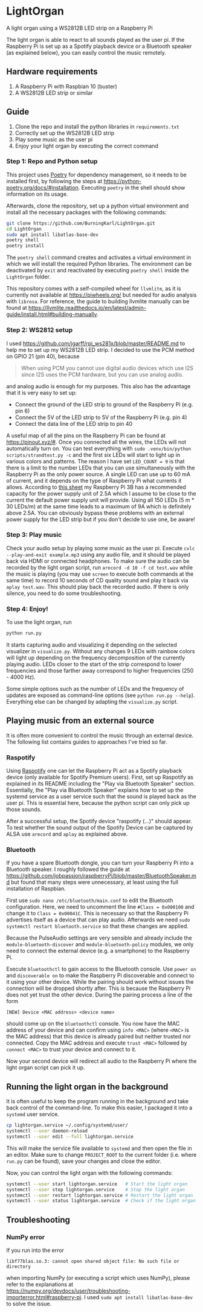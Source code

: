 # LightOrgan
A light organ using a WS2812B LED strip on a Raspberry Pi

The light organ is able to react to all sounds played as the user pi. If the Raspberry Pi is set up as a Spotify playback device or a Bluetooth speaker (as explained below), you can easily control the music remotely.

## Hardware requirements
1. A Raspberry Pi with Raspbian 10 (buster)
1. A WS2812B LED strip or similar

## Guide
1. Clone the repo and install the python libraries in `requirements.txt`
1. Correctly set up the WS2812B LED strip
1. Play some music as the user pi
1. Enjoy your light organ by executing the correct command

### Step 1: Repo and Python setup
This project uses [Poetry](https://python-poetry.org/) for dependency management, so it needs to be installed first, by following the steps at https://python-poetry.org/docs/#installation.
Executing `poetry` in the shell should show information on its usage.

Afterwards, clone the repository, set up a python virtual environment and install all the necessary packages with the following commands:
```bash
git clone https://github.com/BurningKarl/LightOrgan.git
cd LightOrgan
sudo apt install libatlas-base-dev
poetry shell
poetry install
```

The `poetry shell` command creates and activates a virtual environment in which we will install the required Python libraries.
The environment can be deactivated by `exit` and reactivated by executing `poetry shell` inside the `LightOrgan` folder.

This repository comes with a self-compiled wheel for `llvmlite`, as it is currently not available at https://piwheels.org/ but needed for audio analysis with `librosa`.
For reference, the guide to building llvmlite manually can be found at https://llvmlite.readthedocs.io/en/latest/admin-guide/install.html#building-manually.

### Step 2: WS2812 setup
I used https://github.com/jgarff/rpi_ws281x/blob/master/README.md to help me to set up my WS2812B LED strip. 
I decided to use the PCM method on GPIO 21 (pin 40), because 

> When using PCM you cannot use digital audio devices which use I2S since I2S uses the PCM hardware, but you can use analog audio.

and analog audio is enough for my purposes. 
This also has the advantage that it is very easy to set up: 

* Connect the ground of the LED strip to ground of the Raspberry Pi (e.g. pin 6)
* Connect the 5V of the LED strip to 5V of the Raspberry Pi (e.g. pin 4)
* Connect the data line of the LED strip to pin 40

A useful map of all the pins on the Raspberry Pi can be found at https://pinout.xyz/#.
Once you connected all the wires, the LEDs will not automatically turn on. 
You can test everything with `sudo .venv/bin/python scripts/strandtest.py -c` and the first six LEDs will start to light up in various colors and patterns.
The reason I have set `LED_COUNT = 9` is that there is a limit to the number LEDs that you can use simultaneously with the Raspberry Pi as the only power source.
A single LED can use up to 60 mA of current, and it depends on the type of Raspberry Pi what currents it allows.
According to [this sheet](https://www.raspberrypi.org/documentation/hardware/raspberrypi/power/README.md) my Raspberry Pi 3B
has a recommended capacity for the power supply unit of 2.5A which I assume to be close to the current the default power supply unit will provide.
Using all 150 LEDs (5 m * 30 LEDs/m) at the same time leads to a maximum of 9A which is definitely above 2.5A.
You can obviously bypass these problems with an external power supply for the LED strip but if you don't decide to use one, be aware!

### Step 3: Play music
Check your audio setup by playing some music as the user pi.
Execute `cvlc --play-and-exit example.mp3` using any audio file, and it should be played back via HDMI or connected headphones.
To make sure the audio can be recorded by the light organ script, run `arecord -d 10 -f cd test.wav` while the music is playing (you may use `screen` to execute both commands at the same time) to record 10 seconds of CD quality sound and play it back via `aplay test.wav`.
This should play back the recorded audio. If there is only silence, you need to do some troubleshooting.

### Step 4: Enjoy!
To use the light organ, run
```bash
python run.py
```

It starts capturing audio and visualizing it depending on the selected visualizer in `visualize.py`.
Without any changes 9 LEDs with rainbow colors will light up depending on the frequency decomposition of the currently playing audio.
LEDs closer to the start of the strip correspond to lower frequencies and those farther away correspond to higher frequencies (250 - 4000 Hz).

Some simple options such as the number of LEDs and the frequency of updates are exposed as command-line options (see `python run.py --help`).
Everything else can be changed by adapting the `visualize.py` script.

## Playing music from an external source

It is often more convenient to control the music through an external device.
The following list contains guides to approaches I've tried so far.

### Raspotify
Using [Raspotify](https://github.com/dtcooper/raspotify) one can let the Raspberry Pi act as a Spotify playback device (only available for Spotify Premium users).
First, set up Raspotify as explained in its README including the "Play via Bluetooth Speaker" section.
Essentially, the "Play via Bluetooth Speaker" explains how to set up the systemd service as a user service such that the sound is played back as the user pi.
This is essential here, because the python script can only pick up those sounds.

After a successful setup, the Spotify device "raspotify (...)" should appear.
To test whether the sound output of the Spotify Device can be captured by ALSA use `arecord` and `aplay` as explained above.

### Bluetooth
If you have a spare Bluetooth dongle, you can turn your Raspberry Pi into a Bluetooth speaker.
I roughly followed the guide at https://github.com/jobpassion/raspberryPi/blob/master/BluetoothSpeaker.md but found that many steps were unnecessary, at least using the full installation of Raspbian.

First use `sudo nano /etc/bluetooth/main.conf` to edit the Bluetooth configuration.
Here, we need to uncomment the line `#Class = 0x000100` and change it to `Class = 0x00041C`.
This is necessary so that the Raspberry Pi advertises itself as a device that can play audio.
Afterwards we need `sudo systemctl restart bluetooth.service` so that these changes are applied.

Because the PulseAudio settings are very sensible and already include the `module-bluetooth-discover` and `module-bluetooth-policy` modules, we only need to connect the external device (e.g. a smartphone) to the Raspberry Pi.

Execute `bluetoothctl` to gain access to the Bluetooth console.
Use `power on` and `discoverable on` to make the Raspberry Pi discoverable and connect to it using your other device.
While the pairing should work without issues the connection will be dropped shortly after.
This is because the Raspberry Pi does not yet trust the other device.
During the pairing process a line of the form
```
[NEW] Device <MAC address> <device name>
```
should come up on the `bluetoothctl` console.
You now have the MAC address of your device and can confirm using `info <MAC>` (where `<MAC>` is the MAC address) that this device is already paired but neither trusted nor connected.
Copy the MAC address and execute `trust <MAC>` followed by `connect <MAC>` to trust your device and connect to it.

Now your second device will redirect all audio to the Raspberry Pi where the light organ script can pick it up.

## Running the light organ in the background

It is often useful to keep the program running in the background and take back control of the command-line.
To make this easier, I packaged it into a `systemd` user service.

```bash
cp lightorgan.service ~/.config/systemd/user/ 
systemctl --user daemon-reload
systemctl --user edit --full lightorgan.service
```
This will make the service file available to `systemd` and then open the file in an editor.
Make sure to change `PROJECT_ROOT` to the current folder (i.e. where `run.py` can be found), save your changes and close the editor.

Now, you can control the light organ with the following commands:
```bash
systemctl --user start lightorgan.service   # Start the light organ
systemctl --user stop lightorgan.service    # Stop the light organ
systemctl --user restart lightorgan.service # Restart the light organ
systemctl --user status lightorgan.service  # Check if the light organ is running
```


## Troubleshooting

### NumPy error
If you run into the error
```
libf77blas.so.3: cannot open shared object file: No such file or directory
```
when importing NumPy (or executing a script which uses NumPy), please refer to the explanations at https://numpy.org/devdocs/user/troubleshooting-importerror.html#raspberry-pi.
I used `sudo apt install libatlas-base-dev` to solve the issue.

